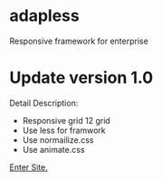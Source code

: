 adapless
========

Responsive framework for enterprise 

Update version 1.0
==================
Detail Description:
- Responsive grid 12 grid
- Use less for framwork
- Use normailize.css
- Use animate.css


<a href="http://nd.co.th">Enter Site.</a>
